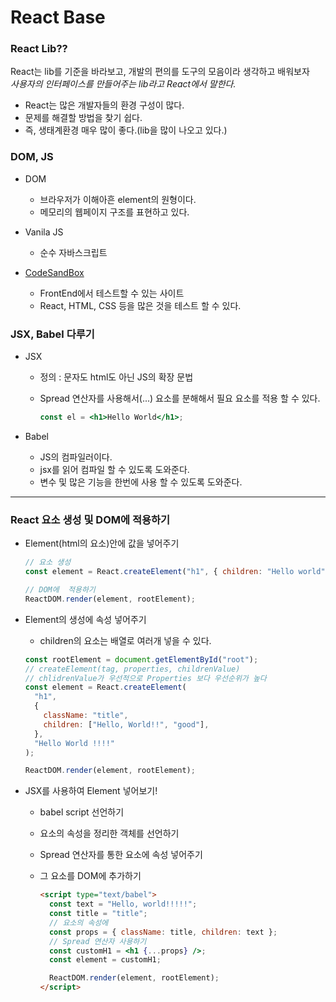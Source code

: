 # React Base

### React Lib??

React는 lib를 기준을 바라보고, 개발의 편의를 도구의 모음이라 생각하고 배워보자  
_사용자의 인터페이스를 만들어주는 lib라고 React에서 말한다._

- React는 많은 개발자들의 환경 구성이 많다.
- 문제를 해결할 방법을 찾기 쉽다.
- 즉, 생태계환경 매우 많이 좋다.(lib을 많이 나오고 있다.)

### DOM, JS

- DOM

  - 브라우저가 이해아흔 element의 원형이다.
  - 메모리의 웹페이지 구조를 표현하고 있다.

- Vanila JS

  - 순수 자바스크립트

- [CodeSandBox](https://codesandbox.io/)

  - FrontEnd에서 테스트할 수 있는 사이트
  - React, HTML, CSS 등을 많은 것을 테스트 할 수 있다.

### JSX, Babel 다루기

- JSX

  - 정의 : 문자도 html도 아닌 JS의 확장 문법
  - Spread 연산자를 사용해서(...) 요소를 분해해서 필요 요소를 적용 할 수 있다.

    ```jsx
    const el = <h1>Hello World</h1>;
    ```

- Babel
  - JS의 컴파일러이다.
  - jsx를 읽어 컴파일 할 수 있도록 도와준다.
  - 변수 및 많은 기능을 한번에 사용 할 수 있도록 도와준다.

---

### React 요소 생성 및 DOM에 적용하기

- Element(html의 요소)안에 값을 넣어주기

  ```jsx
  // 요소 생성
  const element = React.createElement("h1", { children: "Hello world" });

  // DOM에  적용하기
  ReactDOM.render(element, rootElement);
  ```

- Element의 생성에 속성 넣어주기

  - children의 요소는 배열로 여러개 넣을 수 있다.

  ```jsx
  const rootElement = document.getElementById("root");
  // createElement(tag, properties, childrenValue)
  // chlidrenValue가 우선적으로 Properties 보다 우선순위가 높다
  const element = React.createElement(
    "h1",
    {
      className: "title",
      children: ["Hello, World!!", "good"],
    },
    "Hello World !!!!"
  );

  ReactDOM.render(element, rootElement);
  ```

- JSX를 사용하여 Element 넣어보기!

  - babel script 선언하기
  - 요소의 속성을 정리한 객체를 선언하기
  - Spread 연산자를 통한 요소에 속성 넣어주기
  - 그 요소를 DOM에 추가하기

    ```html
    <script type="text/babel">
      const text = "Hello, world!!!!!";
      const title = "title";
      // 요소의 속성에
      const props = { className: title, children: text };
      // Spread 연산자 사용하기
      const customH1 = <h1 {...props} />;
      const element = customH1;

      ReactDOM.render(element, rootElement);
    </script>
    ```
